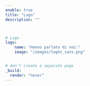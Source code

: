 ```yaml
---
enable: true
title: "Logo"
description: ""



# Logo
logo:
    name: "Hanno parlato di noi:"
    image: "/images/loghi_sans.png"


# don't create a separate page
_build:
  render: "never"
---
```


